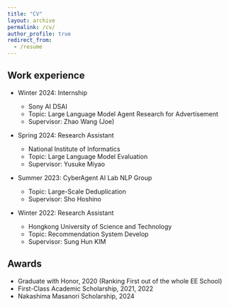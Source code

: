 ```yaml
---
title: "CV"
layout: archive
permalink: /cv/
author_profile: true
redirect_from:
  - /resume
---
```


## Work experience
* Winter 2024: Internship 
  * Sony AI DSAI
  * Topic: Large Language Model Agent Research for Advertisement
  * Supervisor: Zhao Wang (Joe)

* Spring 2024: Research Assistant 
  * National Institute of Informatics
  * Topic: Large Language Model Evaluation
  * Supervisor: Yusuke Miyao

* Summer 2023: CyberAgent AI Lab NLP Group
  * Topic: Large-Scale Deduplication
  * Supervisor: Sho Hoshino

* Winter 2022: Research Assistant
  * Hongkong University of Science and Technology
  * Topic: Recommendation System Develop
  * Supervisor: Sung Hun KIM  
  
  
## Awards 
* Graduate with Honor, 2020 (Ranking First out of the whole EE School)
* First-Class Academic Scholarship, 2021, 2022
* Nakashima Masanori Scholarship, 2024


  

